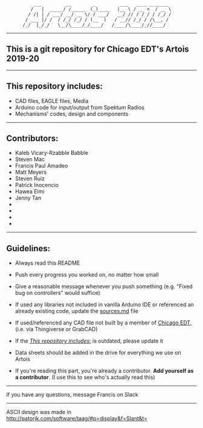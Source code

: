 


              ___         __        _         ___   ____ _______ 
             /   |  _____/ /_____  (_)____   |__ \ / __ <  / __ \
            / /| | / ___/ __/ __ \/ / ___/   __/ // / / / / /_/ /
           / ___ |/ /  / /_/ /_/ / (__  )   / __// /_/ / /\__, / 
          /_/  |_/_/   \__/\____/_/____/   /____/\____/_//____/  
*******************************************************************************************************************************
   
                                                       
## This is a git repository for Chicago EDT's Artois 2019-20
_______________________________________________________________________________________________________________________________
## This repository includes:
* CAD files, EAGLE files, Media
* Arduino code for input/output from Spektum Radios
* Mechanisms' codes, design and components
_______________________________________________________________________________________________________________________________
## Contributors:
* Kaleb Vicary-Rzabble Babble
* Steven Mac
* Francis Paul Amadeo
* Matt Meyers
* Steven Ruiz
* Patrick Inocencio
* Hawea Elmi
* Jenny Tan
*
*
*
*
_______________________________________________________________________________________________________________________________
## Guidelines:

* Always read this README

* Push every progress you worked on, no matter how small

* Give a reasonable message whenever you push something (e.g. "Fixed bug on controllers" would suffice)

* If used any libraries not included in vanilla Arduino IDE or referenced an already existing code, update the [sources.md](sources.md) file

* If used/referenced any CAD file not built by a member of [Chicago EDT](https://chicagoedt.org), (i.e. via Thingiverse or GrabCAD) 
 
* If the [*This repository includes:*](README.md#this-repository-includes) is outdated, please update it

* Data sheets should be added in the drive for everything we use on Artois

* If you're reading this part, you're already a contributor. **Add yourself as a contributor**. (I use this to see who's actually read this)
_______________________________________________________________________________________________________________________________
If you have any questions, message Francis on Slack
_______________________________________________________________________________________________________________________________
ASCII design was made in http://patorjk.com/software/taag/#p=display&f=Slant&t=
